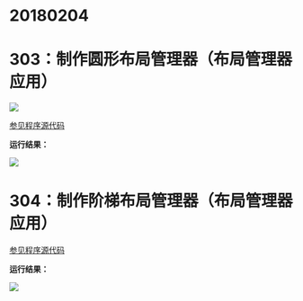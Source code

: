 # 20180204

# 303：制作圆形布局管理器（布局管理器应用）

<img src="http://image.renkaigis.com/keepcoding/2018020401.png">

<a href="https://github.com/renkaigis/KeepCoding/tree/master/2018/02/04" target="_blank">参见程序源代码</a>

**运行结果：**

<img src="http://image.renkaigis.com/keepcoding/2018020402.png">

# 304：制作阶梯布局管理器（布局管理器应用）

<a href="https://github.com/renkaigis/KeepCoding/tree/master/2018/02/04" target="_blank">参见程序源代码</a>

**运行结果：**

<img src="http://image.renkaigis.com/keepcoding/2018020403.png">

